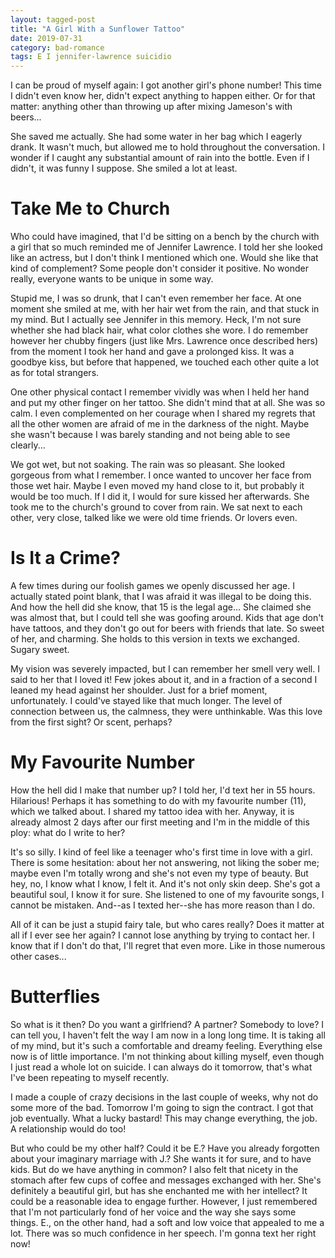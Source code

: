 ```yaml
---
layout: tagged-post
title: "A Girl With a Sunflower Tattoo"
date: 2019-07-31
category: bad-romance
tags: E I jennifer-lawrence suicidio
---
```

I can be proud of myself again: I got another girl's phone number! This time I didn't even know her, didn't expect anything to happen either. Or for that matter: anything other than throwing up after mixing Jameson's with beers...

She saved me actually. She had some water in her bag which I eagerly drank. It wasn't much, but allowed me to hold throughout the conversation. I wonder if I caught any substantial amount of rain into the bottle. Even if I didn't, it was funny I suppose. She smiled a lot at least.


Take Me to Church
=================

Who could have imagined, that I'd be sitting on a bench by the church with a girl that so much reminded me of Jennifer Lawrence. I told her she looked like an actress, but I don't think I mentioned which one. Would she like that kind of complement? Some people don't consider it positive. No wonder really, everyone wants to be unique in some way.

Stupid me, I was so drunk, that I can't even remember her face. At one moment she smiled at me, with her hair wet from the rain, and that stuck in my mind. But I actually see Jennifer in this memory. Heck, I'm not sure whether she had black hair, what color clothes she wore. I do remember however her chubby fingers (just like Mrs. Lawrence once described hers) from the moment I took her hand and gave a prolonged kiss. It was a goodbye kiss, but before that happened, we touched each other quite a lot as for total strangers.

One other physical contact I remember vividly was when I held her hand and put my other finger on her tattoo. She didn't mind that at all. She was so calm. I even complemented on her courage when I shared my regrets that all the other women are afraid of me in the darkness of the night. Maybe she wasn't because I was barely standing and not being able to see clearly...

We got wet, but not soaking. The rain was so pleasant. She looked gorgeous from what I remember. I once wanted to uncover her face from those wet hair. Maybe I even moved my hand close to it, but probably it would be too much. If I did it, I would for sure kissed her afterwards. She took me to the church's ground to cover from rain. We sat next to each other, very close, talked like we were old time friends. Or lovers even.


Is It a Crime?
==============

A few times during our foolish games we openly discussed her age. I actually stated point blank, that I was afraid it was illegal to be doing this. And how the hell did she know, that 15 is the legal age... She claimed she was almost that, but I could tell she was goofing around. Kids that age don't have tattoos, and they don't go out for beers with friends that late. So sweet of her, and charming. She holds to this version in texts we exchanged. Sugary sweet.

My vision was severely impacted, but I can remember her smell very well. I said to her that I loved it! Few jokes about it, and in a fraction of a second I leaned my head against her shoulder. Just for a brief moment, unfortunately. I could've stayed like that much longer. The level of connection between us, the calmness, they were unthinkable. Was this love from the first sight? Or scent, perhaps?


My Favourite Number
===================

How the hell did I make that number up? I told her, I'd text her in 55 hours. Hilarious! Perhaps it has something to do with my favourite number (11), which we talked about. I shared my tattoo idea with her. Anyway, it is already almost 2 days after our first meeting and I'm in the middle of this ploy: what do I write to her?

It's so silly. I kind of feel like a teenager who's first time in love with a girl. There is some hesitation: about her not answering, not liking the sober me; maybe even I'm totally wrong and she's not even my type of beauty. But hey, no, I know what I know, I felt it. And it's not only skin deep. She's got a beautiful soul, I know it for sure. She listened to one of my favourite songs, I cannot be mistaken. And--as I texted her--she has more reason than I do.

All of it can be just a stupid fairy tale, but who cares really? Does it matter at all if I ever see her again? I cannot lose anything by trying to contact her. I know that if I don't do that, I'll regret that even more. Like in those numerous other cases...


Butterflies
===========

So what is it then? Do you want a girlfriend? A partner? Somebody to love? I can tell you, I haven't felt the way I am now in a long long time. It is taking all of my mind, but it's such a comfortable and dreamy feeling. Everything else now is of little importance. I'm not thinking about killing myself, even though I just read a whole lot on suicide. I can always do it tomorrow, that's what I've been repeating to myself recently.

I made a couple of crazy decisions in the last couple of weeks, why not do some more of the bad. Tomorrow I'm going to sign the contract. I got that job eventually. What a lucky bastard! This may change everything, the job. A relationship would do too!

But who could be my other half? Could it be E.? Have you already forgotten about your imaginary marriage with J.? She wants it for sure, and to have kids. But do we have anything in common? I also felt that nicety in the stomach after few cups of coffee and messages exchanged with her. She's definitely a beautiful girl, but has she enchanted me with her intellect? It could be a reasonable idea to engage further. However, I just remembered that I'm not particularly fond of her voice and the way she says some things. E., on the other hand, had a soft and low voice that appealed to me a lot. There was so much confidence in her speech. I'm gonna text her right now!
